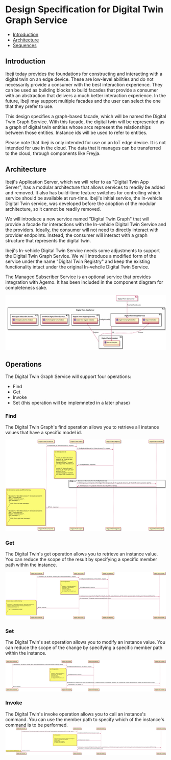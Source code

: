 # Design Specification for Digital Twin Graph Service

- [Introduction](#introduction)
- [Architecture](#architecture)
- [Sequences](#sequences)

## <a name="introduction">Introduction</a>

Ibeji today provides the foundations for constructing and interacting with a digital twin on an edge device. These are low-level abilities and do not necessarily
provide a consumer with the best interaction experience. They can be used as building blocks to build facades that provide a consumer with an abstraction that
delivers a much better interaction experience. In the future, Ibeji may support multiple facades and the user can select the one that they prefer to use.

This design specifies a graph-based facade, which will be named the Digital Twin Graph Service. With this facade, the digital twin will be represented as a
graph of digital twin entities whose arcs represent the relationships between those entities.  Instance ids will be used to refer to entities.

Please note that Ibeji is only intended for use on an IoT edge device. It is not intended for use in the cloud. The data that it manages can be
transferred to the cloud, through components like Freyja.

## <a name="architecture">Architecture</a>

Ibeji's Application Server, which we will refer to as "Digital Twin App Server", has a modular architecture that allows services to readily be added and removed.
It also has build-time feature switches for controlling which service should be available at run-time. Ibeji's initial service, the In-vehicle Digital Twin
service, was developed before the adoption of the modular architecture, so it cannot be readily removed.

We will introduce a new service named "Digital Twin Graph" that will provide a facade for interactions with the In-vehicle Digital Twin Service and the
providers. Ideally, the consumer will not need to directly interact with provider endpoints. Instead, the consumer will interact with a graph structure that
represents the digital twin.

Ibeji's In-vehicle Digital Twin Service needs some adjustments to support the Digital Twin Graph Service. We will introduce a modified form of the service under the name "Digital Twin Registry" and keep the existing functionality intact under the original In-vehcile Digital Twin Service.

The Managed Subscriber Service is an optional service that provides integration with Agemo. It has been included in the component diagram for completeness sake.

![Component Diagram](diagrams/digital_twin_graph_component.svg)

## <a name="operations">Operations</a>

The Digital Twin Graph Service will support four operations:

- Find
- Get
- Invoke
- Set (this operation will be implemneted in a later phase)

### Find

The Digital Twin Graph's find operation allows you to retrieve all instance values that have a specific model id.

![Find Sequence Diagram Diagram](diagrams/find_sequence.svg)

### Get

The Digital Twin's get operation allows you to retrieve an instance value. You can reduce the scope of the result by specifying a specific member path within the instance.

![Get Sequence Diagram](diagrams/get_sequence.svg)

### Set

The Digital Twin's set operation allows you to modify an instance value. You can reduce the scope of the change by specifying a specific member path within the instance.

![Get Sequence Diagram](diagrams/set_sequence.svg)

### Invoke

The Digital Twin's invoke operation allows you to call an instance's command. You can use the member path to specify which of the instance's command is to be performed.
![Invoke Sequence Diagram](diagrams/invoke_sequence.svg)
